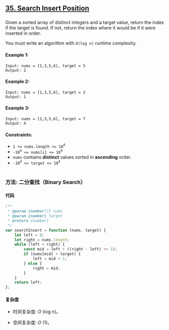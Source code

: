 ## [35. Search Insert Position](https://leetcode.com/problems/search-insert-position/)

###

Given a sorted array of distinct integers and a target value, return the index if the target is found. If not, return the index where it would be if it were inserted in order.

You must write an algorithm with `O(log n)` runtime complexity.

#### Example 1:

```
Input: nums = [1,3,5,6], target = 5
Output: 2
```

#### Example 2:

```
Input: nums = [1,3,5,6], target = 2
Output: 1
```

#### Example 3:

```
Input: nums = [1,3,5,6], target = 7
Output: 4
```

#### Constraints:

-   `1 <= nums.length <= 10`<sup>`4`</sup>
-   `-10`<sup>`4`</sup>` <= nums[i] <= 10`<sup>`4`</sup>
-   `nums` contains **distinct** values sorted in **ascending** order.
-   `-10`<sup>`4`</sup>` <= target <= 10`<sup>`4`</sup>

#

### 方法: 二分查找（Binary Search）

#### 代码

```javascript
/**
 * @param {number[]} nums
 * @param {number} target
 * @return {number}
 */
var searchInsert = function (nums, target) {
    let left = 0;
    let right = nums.length;
    while (left < right) {
        const mid = left + ((right - left) >> 1);
        if (nums[mid] < target) {
            left = mid + 1;
        } else {
            right = mid;
        }
    }
    return left;
};
```

#### 复杂度

-   时间复杂度: _O_ (log n)。

-   空间复杂度: _O_ (1)。
